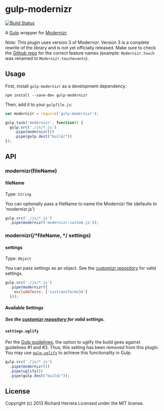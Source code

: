 # gulp-modernizr

[![Build Status](https://secure.travis-ci.org/rejas/gulp-modernizr.png?branch=master,develop)](https://travis-ci.org/rejas/gulp-modernizr)

<!--- TODO: SOON
[![NPM](https://nodei.co/npm/gulp-modernizr.png?compact=true)](https://nodei.co/npm/gulp-modernizr/)
-->

A [Gulp](http://gulpjs.com/) wrapper for [Modernizr](https://github.com/doctyper/customizr).

*Note*: This plugin uses version 3 of Modernizr. Version 3 is a complete rewrite of the library and is not yet officially released. Make sure to check the [Github repo](https://github.com/Modernizr/Modernizr/tree/master/feature-detects) for the correct feature names (example: ```Modernizr.touch``` was renamed to ```Modernizr.touchevents```).

## Usage

First, install `gulp-modernizr` as a development dependency:

```shell
npm install --save-dev gulp-modernizr
```

Then, add it to your `gulpfile.js`:

```javascript
var modernizr = require('gulp-modernizr');

gulp.task('modernizr', function() {
  gulp.src('./js/*.js')
    .pipe(modernizr())
    .pipe(gulp.dest("build/"))
});
```

## API

### modernizr(fileName)

#### fileName
Type: `String`

You can optionally pass a fileName to name the Modernizr file (defaults to 'modernizr.js')

```javascript
gulp.src('./js/*.js')
  .pipe(modernizr('modernizr-custom.js'));
```

### modernizr(/*fileName, */ settings)

#### settings
Type: `Object`

You can pass settings as an object. See the [customizr repository](https://github.com/doctyper/customizr#config-file) for valid settings.

```javascript
gulp.src('./js/*.js')
  .pipe(modernizr({
    excludeTests: ['csstransforms3d']
  }));
```

#### Available Settings
##### See the [customizr repository](https://github.com/doctyper/customizr#config-file) for valid settings.

#### `settings.uglify`
Per the [Gulp guidelines](https://github.com/gulpjs/gulp/blob/master/docs/writing-a-plugin/guidelines.md), the option to uglify the build goes against guidelines #1 and #3. Thus, this setting has been removed from this plugin. You may use [`gulp-uglify`](https://npmjs.org/package/gulp-uglify) to achieve this functionality in Gulp:

```javascript
gulp.src('./js/*.js')
  .pipe(modernizr())
  .pipe(uglify())
  .pipe(gulp.dest("build/"));
```

[modernizr-travis-url]: http://travis-ci.org/rejas/gulp-modernizr
[modernizr-travis-image]: https://secure.travis-ci.org/rejas/gulp-modernizr.png?branch=master
<!---
[modernizr-npm-url]: https://npmjs.org/package/gulp-modernizr
[modernizr-npm-image]: https://badge.fury.io/js/gulp-modernizr.png
-->

## License
Copyright (c) 2013 Richard Herrera
Licensed under the MIT license.
